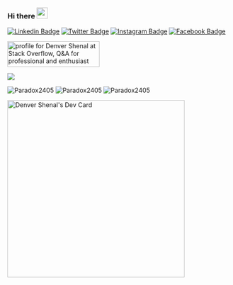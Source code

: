 ### Hi there <img src="https://media.giphy.com/media/hvRJCLFzcasrR4ia7z/giphy.gif" width="25px">


[![Linkedin Badge](https://img.shields.io/badge/-LinkedIn-0e76a8?style=flat-square&logo=Linkedin&logoColor=white)](https://linkedin.com/in/denver-shenal)
[![Twitter Badge](https://img.shields.io/badge/-Twitter-00acee?style=flat-square&logo=Twitter&logoColor=white)](https://twitter.com/Paradox2405)
[![Instagram Badge](https://img.shields.io/badge/-Instagram-e4405f?style=flat-square&logo=Instagram&logoColor=white)](https://instagram.com/_therover_/)
[![Facebook Badge](https://img.shields.io/badge/-Facebook-0088cc?style=flat-square&logo=Facebook&logoColor=white)](https://facebook.com/denvershenal/)

<a href="https://stackoverflow.com/users/13601462/denver-shenal"><img src="https://stackoverflow.com/users/flair/13601462.png?theme=dark" width="208" height="58" alt="profile for Denver Shenal at Stack Overflow, Q&amp;A for professional and enthusiast programmers" title="profile for Denver Shenal at Stack Overflow, Q&amp;A for professional and enthusiast programmers"></a>


![](https://visitor-badge.glitch.me/badge?page_id=Paradox2405.visitor-badge) 

![Paradox2405](https://github-readme-stats.vercel.app/api?username=Paradox2405&count_private=true&hide=stars&include_all_commits=true&line_height=24&show_icons=true&theme=algolia)
![Paradox2405](https://github-readme-stats.vercel.app/api/top-langs/?username=Paradox2405&layout=compact&langs_count=6&theme=algolia)
![Paradox2405](https://github-readme-stats.vercel.app/api/wakatime?username=Paradox2405&theme=algolia&custom_title=Other%20Stats&v=2)


<a href="https://app.daily.dev/paradox2405"><img src="https://api.daily.dev/devcards/2df269777df94559a05cf2aad4a82385.png?r=ubr" width="400" alt="Denver Shenal's Dev Card"/></a>
<!--
**Paradox2405/Paradox2405** is a ✨ _special_ ✨ repository because its `README.md` (this file) appears on your GitHub profile.

Here are some ideas to get you started:
[![Website Badge](https://img.shields.io/badge/Website-3b5998?style=flat-square&logo=google-chrome&logoColor=white)](https://website.com)

- 🔭 I’m currently working on ...
- 🌱 I’m currently learning ...
- 👯 I’m looking to collaborate on ...
- 🤔 I’m looking for help with ...
- 💬 Ask me about ...
- 📫 How to reach me: ...
- 😄 Pronouns: ...
- ⚡ Fun fact: ...
-->

